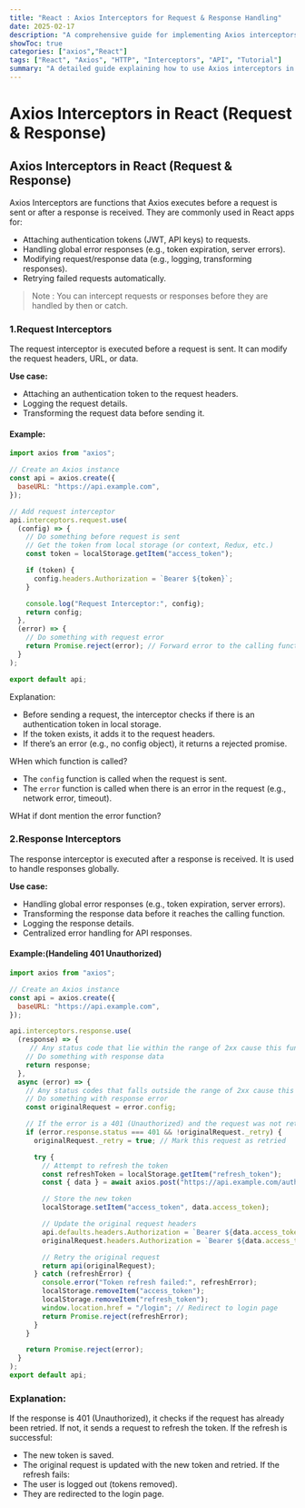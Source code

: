 ```yaml
---
title: "React : Axios Interceptors for Request & Response Handling"
date: 2025-02-17
description: "A comprehensive guide for implementing Axios interceptors in React applications to handle requests and responses effectively."
showToc: true
categories: ["axios","React"]
tags: ["React", "Axios", "HTTP", "Interceptors", "API", "Tutorial"]
summary: "A detailed guide explaining how to use Axios interceptors in React to manage request and response handling, including token refresh and error handling."
---
```

# Axios Interceptors in React (Request & Response)

## Axios Interceptors in React (Request & Response)
Axios Interceptors are functions that Axios executes before a request is sent or after a response is received. They are commonly used in React apps for:
- Attaching authentication tokens (JWT, API keys) to requests.
- Handling global error responses (e.g., token expiration, server errors).
- Modifying request/response data (e.g., logging, transforming responses).
- Retrying failed requests automatically.

> Note : You can intercept requests or responses before they are handled by then or catch.

### 1.Request Interceptors
The request interceptor is executed before a request is sent. It can modify the request headers, URL, or data.

**Use case:**
- Attaching an authentication token to the request headers.
- Logging the request details.
- Transforming the request data before sending it.

#### Example:
```javascript
import axios from "axios";

// Create an Axios instance
const api = axios.create({
  baseURL: "https://api.example.com",
});

// Add request interceptor
api.interceptors.request.use(
  (config) => {
    // Do something before request is sent
    // Get the token from local storage (or context, Redux, etc.)
    const token = localStorage.getItem("access_token");

    if (token) {
      config.headers.Authorization = `Bearer ${token}`;
    }

    console.log("Request Interceptor:", config);
    return config;
  },
  (error) => {
    // Do something with request error
    return Promise.reject(error); // Forward error to the calling function
  }
);

export default api;
```

Explanation:
- Before sending a request, the interceptor checks if there is an authentication token in local storage.
- If the token exists, it adds it to the request headers.
- If there’s an error (e.g., no config object), it returns a rejected promise.


WHen which function is called?
- The `config` function is called when the request is sent.
- The `error` function is called when there is an error in the request (e.g., network error, timeout).

WHat if dont mention the error function?


### 2.Response Interceptors
The response interceptor is executed after a response is received. It is used to handle responses globally.

**Use case:**
- Handling global error responses (e.g., token expiration, server errors).
- Transforming the response data before it reaches the calling function.
- Logging the response details.
- Centralized error handling for API responses.

#### Example:(Handeling 401 Unauthorized)
```javascript
import axios from "axios";

// Create an Axios instance
const api = axios.create({
  baseURL: "https://api.example.com",
});

api.interceptors.response.use(
  (response) => {
     // Any status code that lie within the range of 2xx cause this function to trigger
    // Do something with response data
    return response;
  },
  async (error) => {
    // Any status codes that falls outside the range of 2xx cause this function to trigger
    // Do something with response error
    const originalRequest = error.config;

    // If the error is a 401 (Unauthorized) and the request was not retried already
    if (error.response.status === 401 && !originalRequest._retry) {
      originalRequest._retry = true; // Mark this request as retried

      try {
        // Attempt to refresh the token
        const refreshToken = localStorage.getItem("refresh_token");
        const { data } = await axios.post("https://api.example.com/auth/refresh", { refresh_token: refreshToken });

        // Store the new token
        localStorage.setItem("access_token", data.access_token);

        // Update the original request headers
        api.defaults.headers.Authorization = `Bearer ${data.access_token}`;
        originalRequest.headers.Authorization = `Bearer ${data.access_token}`;

        // Retry the original request
        return api(originalRequest);
      } catch (refreshError) {
        console.error("Token refresh failed:", refreshError);
        localStorage.removeItem("access_token");
        localStorage.removeItem("refresh_token");
        window.location.href = "/login"; // Redirect to login page
        return Promise.reject(refreshError);
      }
    }

    return Promise.reject(error);
  }
);
export default api;
```


### Explanation:
If the response is 401 (Unauthorized), it checks if the request has already been retried.
If not, it sends a request to refresh the token.
If the refresh is successful:
- The new token is saved.
- The original request is updated with the new token and retried.
If the refresh fails:
- The user is logged out (tokens removed).
- They are redirected to the login page.

